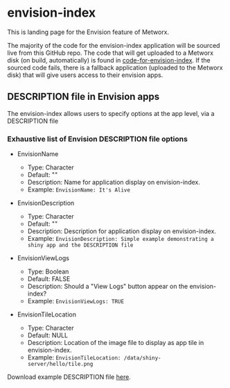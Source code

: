 # envision-index
This is landing page for the Envision feature of Metworx.

The majority of the code for the envision-index application will be sourced live from this GitHub repo. The code that will get uploaded to a Metworx disk (on build, automatically) is found in [code-for-envision-index](https://github.com/metrumresearchgroup/envision-index/tree/master/code-for-envision).
If the sourced code fails, there is a fallback application (uploaded to the Metworx disk) that will give users access to their envision apps.

## DESCRIPTION file in Envision apps

The envision-index allows users to specify options at the app level, via a DESCRIPTION file

### Exhaustive list of Envision DESCRIPTION file options

* EnvisionName
  * Type: Character
  * Default: ""
  * Description: Name for application display on envision-index.
  * Example: `EnvisionName: It's Alive`

* EnvisionDescription
  * Type: Character
  * Default: ""
  * Description: Description for application display on envision-index.
  * Example: `EnvisionDescription: Simple example demonstrating a shiny app and the DESCRIPTION file`

* EnvisionViewLogs
  * Type: Boolean
  * Default: FALSE
  * Description: Should a "View Logs" button appear on the envision-index?
  * Example: `EnvisionViewLogs: TRUE`

* EnvisionTileLocation
  * Type: Character
  * Default: NULL
  * Description: Location of the image file to display as app tile in envision-index.
  * Example: `EnvisionTileLocation: /data/shiny-server/hello/tile.png`
  
Download example DESCRIPTION file [here](https://github.com/metrumresearchgroup/envision-index/raw/master/code-for-envision/hello/DESCRIPTION).
  